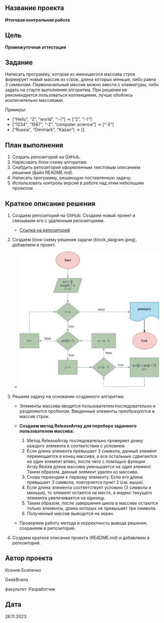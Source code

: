 ## Название проекта

**Итоговая контрольная работа**

## Цель

**Промежуточная аттестация**

## Задание

Написать программу, которая из имеющегося массива строк формирует новый массив из строк, длина которых меньше, либо равна 3 символам. Первоначальный массив можно ввести с клавиатуры, либо задать на старте выполнения алгоритма. При решении не рекомендуется пользоваться коллекциями, лучше обойтись исключительно массивами.

Примеры:

- [“Hello”, “2”, “world”, “:-)”] → [“2”, “:-)”]
- [“1234”, “1567”, “-2”, “computer science”] → [“-2”]
- [“Russia”, “Denmark”, “Kazan”] → []

## План выполнения

1. Создать репозиторий на GitHub.
2. Нарисовать блок-схему алгоритма.
3. Снабдить репозиторий оформленным текстовым описанием решения (файл README.md).
4. Написать программу, решающую поставленную задачу.
5. Использовать контроль версий в работе над этим небольшим проектом.

## Краткое описание решения

1. Создаем репозиторий на GitHub. Создаем новый проект и связываем его с удаленным репозиторием.

   - [Ссылка на репозиторий](https://github.com/eyerie117/Final_test.git)

2. Создаем блок-схему решения задачи (block_daigram.jpeg), добавляем в проект.

   - ![block_diagram.jpeg](block_diagram.jpeg)

3. Решаем задачу на основании созданного алгоритма:

   - Элементы массива вводятся пользователем последовательно и разделяются пробелом. Введенные элементы преобразуются в массив строк.

   - **Создаем метод ReleaseArray для перебора заданного пользователем массива:**

     1. Метод ReleaseArray последовательно проверяет длину каждого элемента в соответствии с условием.
     2. Если длина элемента превышает 3 символа, данный элемент перемещается в конец массива, а все остальные сдвигаются на один элемент влево, после чего с помощью функции Array.Resize длина массива уменьшается на один элемент. Таким образом, данный элемент удален из массива.
     3. Снова переходим к первому элементу. Если его длина превышает 3 символа, повторяется пункт 2 (см. выше).
     4. Если длина элемента соответствует условию (3 символа и меньше), то элемент остается на месте, а индекс текущего элемента увеличивается на единицу.
     5. Таким образом, после завершения цикла в массиве остаются только элементы, длина которых не превышает три символа.
     6. Полученный массив выводится на экран.

   - Проверяем работу метода и корректность вывода решения, сохраняем в репозиторий.

4. Создаем краткое описание проекта (README.md) и добавляем в репозиторий.

## Автор проекта

Ксения Есепенко

GeekBrains

факультет: Разработчик

## Дата

26.11.2023
